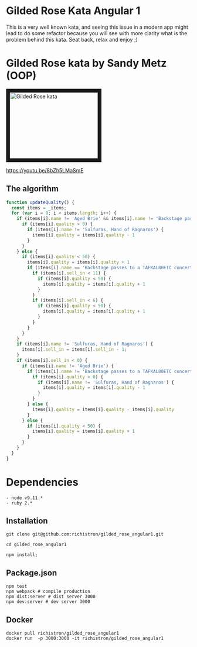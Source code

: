# Gilded Rose Kata Angular 1

This is a very well known kata, and seeing this issue in a modern app might
lead to do some refactor because you will see with more clarity what is the
problem behind this kata. Seat back, relax and enjoy ;)

# Gilded Rose kata by Sandy Metz (OOP)

<a href="http://www.youtube.com/watch?feature=player_embedded&v=8bZh5LMaSmE
" target="_blank"><img src="http://img.youtube.com/vi/8bZh5LMaSmE/0.jpg" 
alt="Gilded Rose kata" width="240" height="180" border="10" /></a>

https://youtu.be/8bZh5LMaSmE

## The algorithm

```javascript
function updateQuality() {
  const items = _items;
  for (var i = 0; i < items.length; i++) {
    if (items[i].name != 'Aged Brie' && items[i].name != 'Backstage passes to a TAFKAL80ETC concert') {
      if (items[i].quality > 0) {
        if (items[i].name != 'Sulfuras, Hand of Ragnaros') {
          items[i].quality = items[i].quality - 1
        }
      }
    } else {
      if (items[i].quality < 50) {
        items[i].quality = items[i].quality + 1
        if (items[i].name == 'Backstage passes to a TAFKAL80ETC concert') {
          if (items[i].sell_in < 11) {
            if (items[i].quality < 50) {
              items[i].quality = items[i].quality + 1
            }
          }
          if (items[i].sell_in < 6) {
            if (items[i].quality < 50) {
              items[i].quality = items[i].quality + 1
            }
          }
        }
      }
    }
    if (items[i].name != 'Sulfuras, Hand of Ragnaros') {
      items[i].sell_in = items[i].sell_in - 1;
    }
    if (items[i].sell_in < 0) {
      if (items[i].name != 'Aged Brie') {
        if (items[i].name != 'Backstage passes to a TAFKAL80ETC concert') {
          if (items[i].quality > 0) {
            if (items[i].name != 'Sulfuras, Hand of Ragnaros') {
              items[i].quality = items[i].quality - 1
            }
          }
        } else {
          items[i].quality = items[i].quality - items[i].quality
        }
      } else {
        if (items[i].quality < 50) {
          items[i].quality = items[i].quality + 1
        }
      }
    }
  }
}
``` 

# Dependencies

```
- node v9.11.*
- ruby 2.*
```

## Installation

```
git clone git@github.com:richistron/gilded_rose_angular1.git

cd gilded_rose_angular1

npm install;
```

## Package.json

```
npm test 
npm webpack # compile production
npm dist:server # dist server 3000
npm dev:server # dev server 3000
```

## Docker

```
docker pull richistron/gilded_rose_angular1
docker run  -p 3000:3000 -it richistron/gilded_rose_angular1
```

